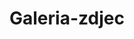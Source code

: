 # Galeria-zdjec
<!DOCTYPE html>
<html>
    <head>
        <meta charset="utf-8">
        <title>testowa.pl</title>
        <style>
      
        body{
         color: white; 
    background: #396f38;
    margin: 0;
  
   
        }
       .menu-1{
           background: white;
           top: 0px;
           width: 100%;
           height: 70px;
           position: absolute;
           font-family: Arial;
           float: left;
          left: 0px;
       }
       #aut{
        
         color: green;  
       }
      #klik{
         color: grey; 
      }
      #lokko{
          position: absolute;
          top: 40px;
          left: 127px;
          font-family: Arial;
          
      }
      nav{
          text-decoration: none;
      }
      a{
        text-decoration: none;
        color: black;
       
      }
      a:hover{
          background-color: red;
          color: white;
      }
      a:active{
          background-color: red;
            color: white;
      }
      .lok{
         position: absolute; 
         left: 00px;
      }
      .klok{
           position: absolute;
           left: 95px;
      }
      .loki{
           position: relative;
          left: 140px;
      }
      #lokiter{
          z-index: 2;
          background-color: #4e9447;
          position: absolute;
          top:300px;
          right: 0px;
         left: 0px;
         font-size: 20px;
         
      }
      #akt{
          border-bottom:1px solid white;
          
      }
      .img{
          float: left;
          top: 100px;
          left: 0px;
          width: 30%;
          height: 50%;
          position: fixed;
      }
      img {
      width: 20%;
     
      }
      #img {
       position: absolute;
       z-index: 1;
      
      bottom: 100px;
       top: 70px;
       width: 100%;
       right: 0px;
       left: 0px;
       }
        </style>
    </head>
    <body>
    <div class="menu-1">
    
        <p><span id="aut">Autor:</span><span id="klik"><em><strong> JAKUB<BR>WITKOWSKI</strong></em></span></p>
         </div>
         <div id="lokko">
        <nav>
            <a class="lok" href="https://witas-w.github.io/Aktualnosci/">Aktualności</a>
            <a class="klok" href="https://witas-w.github.io/Bloguje-witas/">Blog</a>
            <a class="loki" href="https://witas-w.github.io/Galeria-zdjec/">Zdjęcia</a>
        </nav>
        
        </div>
        
         <img id="img" src="https://upload.wikimedia.org/wikipedia/commons/0/0f/Traben-Trarbach%2C_Wolf.jpg">

        
        <div id="lokiter">
         <h3 id="akt">Galeria zdjęć</h3>
<img src="https://camo.githubusercontent.com/ec02c045e3f4c37f2255f32783469244a9ea17d8/68747470733a2f2f692e6962622e636f2f534a59395947582f44382d42392d41372d45342d443736392d343732372d382d4144312d353733303430392d4231352d42452e706e67">
   <img src="https://i.ibb.co/HF6M6bV/81-A58662-34-C0-493-B-B211-A59-C36416-B70.jpg">
    <img src="https://i.ibb.co/nj074kK/074-B68-BA-5-C32-4-A10-8-A89-7-D69-F6-C318-A4.png">        
<p>Wodowanie Hollendarena</p>
<img src="https://s6.ifotos.pl/img/15E84589-_qsexsra.jpg">
  <img src="https://s6.ifotos.pl/img/3DF9BB36-_qsexsxn.jpg"> 
<p>Panorama Ustki z dachu Lubicza</p> 
<img src="https://s6.ifotos.pl/img/FFB1236D-_qsexsex.jpg">
<img src="https://s6.ifotos.pl/img/E455A000-_qsexapw.jpg">
<p>Plaża wschodnia</p>
<img src="https://s6.ifotos.pl/img/D279149D-_qsexapq.jpg">
<img src="https://s6.ifotos.pl/img/55E69563-_qsexahx.jpg">
<p>Columbus festiwal wiatru</p>
<img src="https://upload.wikimedia.org/wikipedia/commons/f/f4/POL_Ustka_ul_Wyszy%C5%84skiego-_ratusz.jpg">
<p>Urząd miasta</p>
<img src="https://s6.ifotos.pl/img/CB8F85DE-_qsenwns.jpg">
<p>Mewo navigator</p>
<img src="https://s6.ifotos.pl/img/E97B76D0-_qsenwna.jpg">
<img src="https://s6.ifotos.pl/img/FAE9271F-_qsenwqw.png">
<img src="https://s6.ifotos.pl/img/72235932-_qsenwqe.png">
<img src="https://s6.ifotos.pl/img/0068FAFE-_qsenwqs.png">
<img src="https://s6.ifotos.pl/img/C3431DA6-_qsenwqa.png">
<img src="https://s6.ifotos.pl/img/E7D4A1FA-_qsensph.png">
<img src="https://s6.ifotos.pl/img/54B847AF-_qsenspx.png">
<p>Dolina charlotty</p>
<img src="https://s6.ifotos.pl/img/CD2689FD-_qsenqhh.jpg">
<img src="https://s6.ifotos.pl/img/3FDAA6B6-_qsenqhr.jpg">
<img src="https://s6.ifotos.pl/img/70AB9560-_qsenqhx.jpg">
<p>SM PRC 112 pogłębiający kanał portowy</p>
<img src="https://s6.ifotos.pl/img/CC24A0CB-_qseehnh.jpg">
<p>Brytyjskie statki wojskowe</p>
<img src="https://s6.ifotos.pl/img/FF155FBD-_qseehnr.jpg">
<p>Statek Saba</p>
<img src="https://s6.ifotos.pl/img/CA2A7108-_qseehne.jpg">
<p>Plaża zachodnia</p>
<img src="https://s6.ifotos.pl/img/86E93E14-_qseehns.jpg">
<p>Falochron zachodni</p>
<img src="https://s6.ifotos.pl/img/B11AD23B-_qseeher.jpg">
<p>Statek piracki Dragon widok z pylonu kładki</p>
<img src="https://s6.ifotos.pl/img/4B30ABE5-_qseersw.jpg">
<img src="https://s6.ifotos.pl/img/D478BC99-_qseerss.jpg">
<img src="https://s6.ifotos.pl/img/D4CC5BDF-_qseersa.jpg">
<p>Osiedle Kościelniaka</p>
<img src="https://s6.ifotos.pl/img/4E942CF9-_qsewwph.jpg">

<img src="https://s6.ifotos.pl/img/333A4427-_qsewwpx.jpg">
<p>Kładka w Ustce</p>
<img src="https://s6.ifotos.pl/img/201907271_qseshqs.jpg">
<img src="https://s6.ifotos.pl/img/201907271_qseshqq.jpg">

<p>Sound of gavity</p>
<img src="https://s6.ifotos.pl/img/201907281_qsesrpp.jpg">

<p>Politechnika Wrocławska ośrodek wczasowy</p>

        </div>
       
   
 
    </body>
</html>
